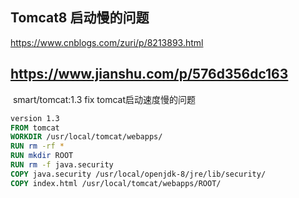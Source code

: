 ## Tomcat8 启动慢的问题

<https://www.cnblogs.com/zuri/p/8213893.html>

## <https://www.jianshu.com/p/576d356dc163>

​					     smart/tomcat:1.3 fix tomcat启动速度慢的问题

```dockerfile
version 1.3
FROM tomcat
WORKDIR /usr/local/tomcat/webapps/
RUN rm -rf *
RUN mkdir ROOT
RUN rm -f java.security
COPY java.security /usr/local/openjdk-8/jre/lib/security/
COPY index.html /usr/local/tomcat/webapps/ROOT/
```



